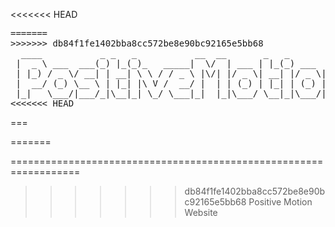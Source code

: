 <<<<<<< HEAD
<pre>
=======
>>>>>>> db84f1fe1402bba8cc572be8e90bc92165e5bb68
  ____           _ _   _           __  __       _   _
 |  _ \ ___  ___(_) |_(_)_   _____|  \/  | ___ | |_(_) ___  _ __
 | |_) / _ \/ __| | __| \ \ / / _ \ |\/| |/ _ \| __| |/ _ \| '_ \
 |  __/ (_) \__ \ | |_| |\ V /  __/ |  | | (_) | |_| | (_) | | | |
 |_|   \___/|___/_|\__|_| \_/ \___|_|  |_|\___/ \__|_|\___/|_| |_|
<<<<<<< HEAD
</pre>
===

=======

==================================================================

>>>>>>> db84f1fe1402bba8cc572be8e90bc92165e5bb68
Positive Motion Website
